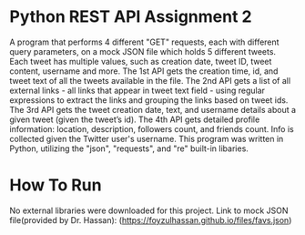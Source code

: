 # Python REST API Assignment 2
A program that performs 4 different "GET" requests, each with different query parameters, on a mock JSON file which holds 5 different tweets. Each tweet has multiple values, such as creation date, tweet ID, tweet content, username and more. 
The 1st API gets the creation time, id, and tweet text of all the tweets available in the file.
The 2nd API gets a list of all external links - all links that appear in tweet text field -  using regular expressions to extract the links and grouping the links based on tweet ids.
The 3rd API gets the tweet creation date, text, and username details about a given tweet (given the tweet’s id).
The 4th API gets detailed profile information: location, description, followers count, and friends count. Info is collected given the Twitter user's username.
This program was written in Python, utilizing the "json", "requests", and "re" built-in libaries.
# How To Run
No external libraries were downloaded for this project.
Link to mock JSON file(provided by Dr. Hassan): (https://foyzulhassan.github.io/files/favs.json)
